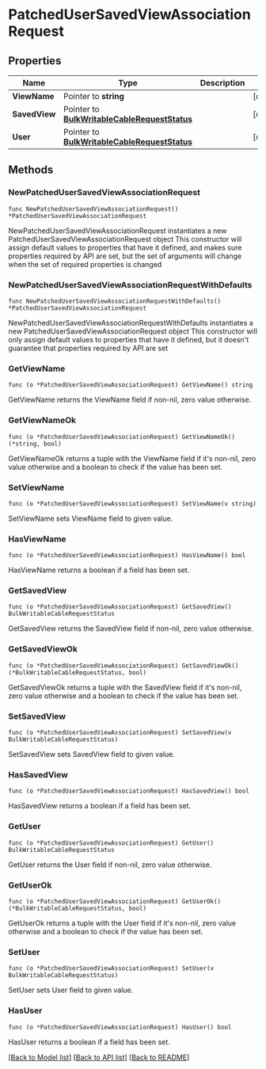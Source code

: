# PatchedUserSavedViewAssociationRequest

## Properties

Name | Type | Description | Notes
------------ | ------------- | ------------- | -------------
**ViewName** | Pointer to **string** |  | [optional] 
**SavedView** | Pointer to [**BulkWritableCableRequestStatus**](BulkWritableCableRequestStatus.md) |  | [optional] 
**User** | Pointer to [**BulkWritableCableRequestStatus**](BulkWritableCableRequestStatus.md) |  | [optional] 

## Methods

### NewPatchedUserSavedViewAssociationRequest

`func NewPatchedUserSavedViewAssociationRequest() *PatchedUserSavedViewAssociationRequest`

NewPatchedUserSavedViewAssociationRequest instantiates a new PatchedUserSavedViewAssociationRequest object
This constructor will assign default values to properties that have it defined,
and makes sure properties required by API are set, but the set of arguments
will change when the set of required properties is changed

### NewPatchedUserSavedViewAssociationRequestWithDefaults

`func NewPatchedUserSavedViewAssociationRequestWithDefaults() *PatchedUserSavedViewAssociationRequest`

NewPatchedUserSavedViewAssociationRequestWithDefaults instantiates a new PatchedUserSavedViewAssociationRequest object
This constructor will only assign default values to properties that have it defined,
but it doesn't guarantee that properties required by API are set

### GetViewName

`func (o *PatchedUserSavedViewAssociationRequest) GetViewName() string`

GetViewName returns the ViewName field if non-nil, zero value otherwise.

### GetViewNameOk

`func (o *PatchedUserSavedViewAssociationRequest) GetViewNameOk() (*string, bool)`

GetViewNameOk returns a tuple with the ViewName field if it's non-nil, zero value otherwise
and a boolean to check if the value has been set.

### SetViewName

`func (o *PatchedUserSavedViewAssociationRequest) SetViewName(v string)`

SetViewName sets ViewName field to given value.

### HasViewName

`func (o *PatchedUserSavedViewAssociationRequest) HasViewName() bool`

HasViewName returns a boolean if a field has been set.

### GetSavedView

`func (o *PatchedUserSavedViewAssociationRequest) GetSavedView() BulkWritableCableRequestStatus`

GetSavedView returns the SavedView field if non-nil, zero value otherwise.

### GetSavedViewOk

`func (o *PatchedUserSavedViewAssociationRequest) GetSavedViewOk() (*BulkWritableCableRequestStatus, bool)`

GetSavedViewOk returns a tuple with the SavedView field if it's non-nil, zero value otherwise
and a boolean to check if the value has been set.

### SetSavedView

`func (o *PatchedUserSavedViewAssociationRequest) SetSavedView(v BulkWritableCableRequestStatus)`

SetSavedView sets SavedView field to given value.

### HasSavedView

`func (o *PatchedUserSavedViewAssociationRequest) HasSavedView() bool`

HasSavedView returns a boolean if a field has been set.

### GetUser

`func (o *PatchedUserSavedViewAssociationRequest) GetUser() BulkWritableCableRequestStatus`

GetUser returns the User field if non-nil, zero value otherwise.

### GetUserOk

`func (o *PatchedUserSavedViewAssociationRequest) GetUserOk() (*BulkWritableCableRequestStatus, bool)`

GetUserOk returns a tuple with the User field if it's non-nil, zero value otherwise
and a boolean to check if the value has been set.

### SetUser

`func (o *PatchedUserSavedViewAssociationRequest) SetUser(v BulkWritableCableRequestStatus)`

SetUser sets User field to given value.

### HasUser

`func (o *PatchedUserSavedViewAssociationRequest) HasUser() bool`

HasUser returns a boolean if a field has been set.


[[Back to Model list]](../README.md#documentation-for-models) [[Back to API list]](../README.md#documentation-for-api-endpoints) [[Back to README]](../README.md)


